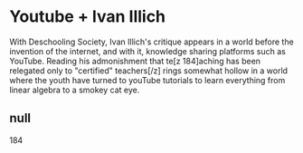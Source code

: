 # Youtube + Ivan Illich

With Deschooling Society, Ivan Illich's critique appears in a world before the invention of the internet, and with it, knowledge sharing platforms such as YouTube. Reading his admonishment that te[z 184]aching has been relegated only to "certified" teachers[/z] rings somewhat hollow in a world where the youth have turned to youTube tutorials to learn everything from linear algebra to a smokey cat eye. 

## null

184
